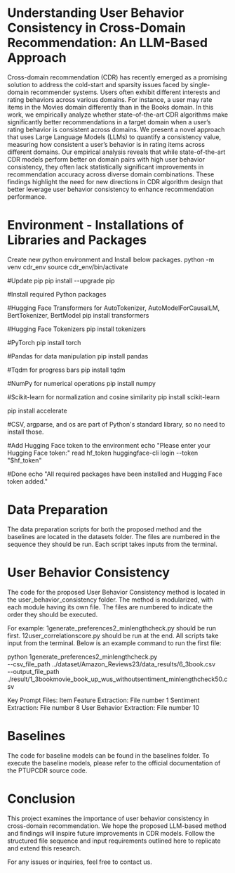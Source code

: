 # Understanding User Behavior Consistency in Cross-Domain Recommendation: An LLM-Based Approach

Cross-domain recommendation (CDR) has recently emerged as a promising solution to address the cold-start and sparsity issues faced by single-domain recommender systems. Users often exhibit different interests and rating behaviors across various domains. For instance, a user may rate items in the Movies domain differently than in the Books domain. In this work, we empirically analyze whether state-of-the-art CDR algorithms make significantly better recommendations in a target domain when a user’s rating behavior is consistent across domains. We present a novel approach that uses Large Language Models (LLMs) to quantify a consistency value, measuring how consistent a user’s behavior is in rating items across different domains. Our empirical analysis reveals that while state-of-the-art CDR models perform better on domain pairs with high user behavior consistency, they often lack statistically significant improvements in recommendation accuracy across diverse domain combinations. These findings highlight the need for new directions in CDR algorithm design that better leverage user behavior consistency to enhance recommendation performance. 


# Environment - Installations of Libraries and Packages
Create new python environment and Install below packages. 
python -m venv cdr_env
source cdr_env/bin/activate 

#Update pip
pip install --upgrade pip

#Install required Python packages

#Hugging Face Transformers for AutoTokenizer, AutoModelForCausalLM, BertTokenizer, BertModel
pip install transformers

#Hugging Face Tokenizers
pip install tokenizers

#PyTorch
pip install torch

#Pandas for data manipulation
pip install pandas

#Tqdm for progress bars
pip install tqdm

#NumPy for numerical operations
pip install numpy

#Scikit-learn for normalization and cosine similarity
pip install scikit-learn

pip install accelerate

#CSV, argparse, and os are part of Python's standard library, so no need to install those.

#Add Hugging Face token to the environment
echo "Please enter your Hugging Face token:"
read hf_token
huggingface-cli login --token "$hf_token"

#Done
echo "All required packages have been installed and Hugging Face token added."

# Data Preparation
The data preparation scripts for both the proposed method and the baselines are located in the datasets folder. The files are numbered in the sequence they should be run. Each script takes inputs from the terminal.

# User Behavior Consistency
The code for the proposed User Behavior Consistency method is located in the user_behavior_consistency folder. The method is modularized, with each module having its own file. The files are numbered to indicate the order they should be executed.

For example:
1generate_preferences2_minlengthcheck.py should be run first.
12user_correlationscore.py should be run at the end.
All scripts take input from the terminal. Below is an example command to run the first file:

python 1generate_preferences2_minlengthcheck.py \
       --csv_file_path ../dataset/Amazon_Reviews23/data_results/6_3book.csv   \
       --output_file_path ./result/1_3bookmovie_book_up_wus_withoutsentiment_minlengthcheck50.csv

Key Prompt Files:
Item Feature Extraction: File number 1
Sentiment Extraction: File number 8
User Behavior Extraction: File number 10

# Baselines
The code for baseline models can be found in the baselines folder. To execute the baseline models, please refer to the official documentation of the PTUPCDR source code.

# Conclusion
This project examines the importance of user behavior consistency in cross-domain recommendation. We hope the proposed LLM-based method and findings will inspire future improvements in CDR models. Follow the structured file sequence and input requirements outlined here to replicate and extend this research.

For any issues or inquiries, feel free to contact us.


      
